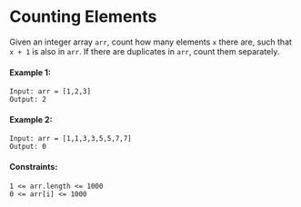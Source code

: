 # Counting Elements

Given an integer array ```arr```, count how many elements ```x``` there are, such that ```x + 1``` is also in ```arr```. If there are duplicates in ```arr```, count them separately.

#### Example 1:
```
Input: arr = [1,2,3]
Output: 2
```

#### Example 2:
```
Input: arr = [1,1,3,3,5,5,7,7]
Output: 0
```

#### Constraints:
```
1 <= arr.length <= 1000
0 <= arr[i] <= 1000
```
